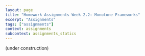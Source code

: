 ```yaml
---
layout: page
title: "Homework Assignments Week 2.2: Monotone Frameworks"
excerpt: "Assignments"
tags: ["assignments"]
context: assignments
subcontext: assignments_statics
---
```


(under construction)
